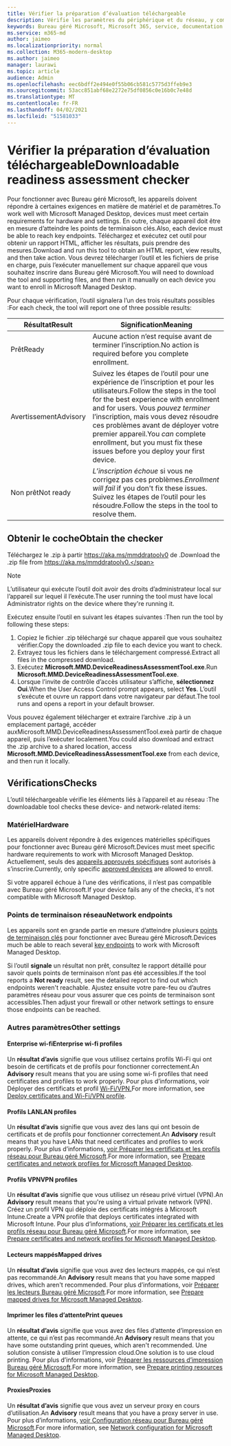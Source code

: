 ```yaml
---
title: Vérifier la préparation d’évaluation téléchargeable
description: Vérifie les paramètres du périphérique et du réseau, y compris les points de terminaison requis
keywords: Bureau géré Microsoft, Microsoft 365, service, documentation
ms.service: m365-md
author: jaimeo
ms.localizationpriority: normal
ms.collection: M365-modern-desktop
ms.author: jaimeo
manager: laurawi
ms.topic: article
audience: Admin
ms.openlocfilehash: eec6bdff2e494e0f55b06cb581c5775d3ffeb9e3
ms.sourcegitcommit: 53acc851abf68e2272e75df0856c0e16b0c7e48d
ms.translationtype: MT
ms.contentlocale: fr-FR
ms.lasthandoff: 04/02/2021
ms.locfileid: "51581033"
---
```

# <a name="downloadable-readiness-assessment-checker"></a><span data-ttu-id="a086b-104">Vérifier la préparation d’évaluation téléchargeable</span><span class="sxs-lookup"><span data-stu-id="a086b-104">Downloadable readiness assessment checker</span></span>

<span data-ttu-id="a086b-105">Pour fonctionner avec Bureau géré Microsoft, les appareils doivent répondre à certaines exigences en matière de matériel et de paramètres.</span><span class="sxs-lookup"><span data-stu-id="a086b-105">To work well with Microsoft Managed Desktop, devices must meet certain requirements for hardware and settings.</span></span> <span data-ttu-id="a086b-106">En outre, chaque appareil doit être en mesure d’atteindre les points de terminaison clés.</span><span class="sxs-lookup"><span data-stu-id="a086b-106">Also, each device must be able to reach key endpoints.</span></span> <span data-ttu-id="a086b-107">Téléchargez et exécutez cet outil pour obtenir un rapport HTML, afficher les résultats, puis prendre des mesures.</span><span class="sxs-lookup"><span data-stu-id="a086b-107">Download and run this tool to obtain an HTML report, view results, and then take action.</span></span> <span data-ttu-id="a086b-108">Vous devrez télécharger l’outil et les fichiers de prise en charge, puis l’exécuter manuellement sur chaque appareil que vous souhaitez inscrire dans Bureau géré Microsoft.</span><span class="sxs-lookup"><span data-stu-id="a086b-108">You will need to download the tool and supporting files, and then run it manually on each device you want to enroll in Microsoft Managed Desktop.</span></span>

<span data-ttu-id="a086b-109">Pour chaque vérification, l’outil signalera l’un des trois résultats possibles :</span><span class="sxs-lookup"><span data-stu-id="a086b-109">For each check, the tool will report one of three possible results:</span></span>


|<span data-ttu-id="a086b-110">Résultat</span><span class="sxs-lookup"><span data-stu-id="a086b-110">Result</span></span>  |<span data-ttu-id="a086b-111">Signification</span><span class="sxs-lookup"><span data-stu-id="a086b-111">Meaning</span></span>  |
|---------|---------|
|<span data-ttu-id="a086b-112">Prêt</span><span class="sxs-lookup"><span data-stu-id="a086b-112">Ready</span></span>     | <span data-ttu-id="a086b-113">Aucune action n’est requise avant de terminer l’inscription.</span><span class="sxs-lookup"><span data-stu-id="a086b-113">No action is required before you complete enrollment.</span></span>        |
|<span data-ttu-id="a086b-114">Avertissement</span><span class="sxs-lookup"><span data-stu-id="a086b-114">Advisory</span></span>    | <span data-ttu-id="a086b-115">Suivez les étapes de l’outil pour une expérience de l’inscription et pour les utilisateurs.</span><span class="sxs-lookup"><span data-stu-id="a086b-115">Follow the steps in the tool for the best experience with enrollment and for users.</span></span> <span data-ttu-id="a086b-116">Vous *pouvez terminer* l’inscription, mais vous devez résoudre ces problèmes avant de déployer votre premier appareil.</span><span class="sxs-lookup"><span data-stu-id="a086b-116">You *can* complete enrollment, but you must fix these issues before you deploy your first device.</span></span>        |
|<span data-ttu-id="a086b-117">Non prêt</span><span class="sxs-lookup"><span data-stu-id="a086b-117">Not ready</span></span> | <span data-ttu-id="a086b-118">*L’inscription échoue* si vous ne corrigez pas ces problèmes.</span><span class="sxs-lookup"><span data-stu-id="a086b-118">*Enrollment will fail* if you don't fix these issues.</span></span> <span data-ttu-id="a086b-119">Suivez les étapes de l’outil pour les résoudre.</span><span class="sxs-lookup"><span data-stu-id="a086b-119">Follow the steps in the tool to resolve them.</span></span>        |

## <a name="obtain-the-checker"></a><span data-ttu-id="a086b-120">Obtenir le coche</span><span class="sxs-lookup"><span data-stu-id="a086b-120">Obtain the checker</span></span>

<span data-ttu-id="a086b-121">Téléchargez le .zip à partir https://aka.ms/mmddratoolv0 de .</span><span class="sxs-lookup"><span data-stu-id="a086b-121">Download the .zip file from https://aka.ms/mmddratoolv0.</span></span>

> [!NOTE]
> <span data-ttu-id="a086b-122">L’utilisateur qui exécute l’outil doit avoir des droits d’administrateur local sur l’appareil sur lequel il l’exécute.</span><span class="sxs-lookup"><span data-stu-id="a086b-122">The user running the tool must have local Administrator rights on the device where they're running it.</span></span>

 <span data-ttu-id="a086b-123">Exécutez ensuite l’outil en suivant les étapes suivantes :</span><span class="sxs-lookup"><span data-stu-id="a086b-123">Then run the tool by following these steps:</span></span>

1. <span data-ttu-id="a086b-124">Copiez le fichier .zip téléchargé sur chaque appareil que vous souhaitez vérifier.</span><span class="sxs-lookup"><span data-stu-id="a086b-124">Copy the downloaded .zip file to each device you want to check.</span></span>
2. <span data-ttu-id="a086b-125">Extrayez tous les fichiers dans le téléchargement compressé.</span><span class="sxs-lookup"><span data-stu-id="a086b-125">Extract all files in the compressed download.</span></span>
3. <span data-ttu-id="a086b-126">Exécutez **Microsoft.MMD.DeviceReadinessAssessmentTool.exe**.</span><span class="sxs-lookup"><span data-stu-id="a086b-126">Run **Microsoft.MMD.DeviceReadinessAssessmentTool.exe**.</span></span>
4. <span data-ttu-id="a086b-127">Lorsque l’invite de contrôle d’accès utilisateur s’affiche, **sélectionnez Oui**.</span><span class="sxs-lookup"><span data-stu-id="a086b-127">When the User Access Control prompt appears, select **Yes**.</span></span> <span data-ttu-id="a086b-128">L’outil s’exécute et ouvre un rapport dans votre navigateur par défaut.</span><span class="sxs-lookup"><span data-stu-id="a086b-128">The tool runs and opens a report in your default browser.</span></span>

<span data-ttu-id="a086b-129">Vous pouvez également télécharger et extraire l’archive .zip  à un emplacement partagé, accéder auxMicrosoft.MMD.DeviceReadinessAssessmentTool.exeà partir de chaque appareil, puis l’exécuter localement.</span><span class="sxs-lookup"><span data-stu-id="a086b-129">You could also download and extract the .zip archive to a shared location, access **Microsoft.MMD.DeviceReadinessAssessmentTool.exe** from each device, and then run it locally.</span></span>


## <a name="checks"></a><span data-ttu-id="a086b-130">Vérifications</span><span class="sxs-lookup"><span data-stu-id="a086b-130">Checks</span></span>

<span data-ttu-id="a086b-131">L’outil téléchargeable vérifie les éléments liés à l’appareil et au réseau :</span><span class="sxs-lookup"><span data-stu-id="a086b-131">The downloadable tool checks these device- and network-related items:</span></span>

### <a name="hardware"></a><span data-ttu-id="a086b-132">Matériel</span><span class="sxs-lookup"><span data-stu-id="a086b-132">Hardware</span></span>

<span data-ttu-id="a086b-133">Les appareils doivent répondre à des exigences matérielles spécifiques pour fonctionner avec Bureau géré Microsoft.</span><span class="sxs-lookup"><span data-stu-id="a086b-133">Devices must meet specific hardware requirements to work with Microsoft Managed Desktop.</span></span> <span data-ttu-id="a086b-134">Actuellement, seuls des [appareils approuvés spécifiques](../service-description/device-list.md) sont autorisés à s’inscrire.</span><span class="sxs-lookup"><span data-stu-id="a086b-134">Currently, only specific [approved devices](../service-description/device-list.md) are allowed to enroll.</span></span> 

<span data-ttu-id="a086b-135">Si votre appareil échoue à l’une des vérifications, il n’est pas compatible avec Bureau géré Microsoft.</span><span class="sxs-lookup"><span data-stu-id="a086b-135">If your device fails any of the checks, it's not compatible with Microsoft Managed Desktop.</span></span>

### <a name="network-endpoints"></a><span data-ttu-id="a086b-136">Points de terminaison réseau</span><span class="sxs-lookup"><span data-stu-id="a086b-136">Network endpoints</span></span>

<span data-ttu-id="a086b-137">Les appareils sont en grande partie en mesure d’atteindre plusieurs [points de terminaison clés](network.md) pour fonctionner avec Bureau géré Microsoft.</span><span class="sxs-lookup"><span data-stu-id="a086b-137">Devices much be able to reach several [key endpoints](network.md) to work with Microsoft Managed Desktop.</span></span>

<span data-ttu-id="a086b-138">Si l’outil **signale** un résultat non prêt, consultez le rapport détaillé pour savoir quels points de terminaison n’ont pas été accessibles.</span><span class="sxs-lookup"><span data-stu-id="a086b-138">If the tool reports a **Not ready** result, see the detailed report to find out which endpoints weren't reachable.</span></span> <span data-ttu-id="a086b-139">Ajustez ensuite votre pare-feu ou d’autres paramètres réseau pour vous assurer que ces points de terminaison sont accessibles.</span><span class="sxs-lookup"><span data-stu-id="a086b-139">Then adjust your firewall or other network settings to ensure those endpoints can be reached.</span></span>

### <a name="other-settings"></a><span data-ttu-id="a086b-140">Autres paramètres</span><span class="sxs-lookup"><span data-stu-id="a086b-140">Other settings</span></span>

#### <a name="enterprise-wi-fi-profiles"></a><span data-ttu-id="a086b-141">Enterprise wi-fi</span><span class="sxs-lookup"><span data-stu-id="a086b-141">Enterprise wi-fi profiles</span></span>

<span data-ttu-id="a086b-142">Un **résultat d’avis** signifie que vous utilisez certains profils Wi-Fi qui ont besoin de certificats et de profils pour fonctionner correctement.</span><span class="sxs-lookup"><span data-stu-id="a086b-142">An **Advisory** result means that you are using some wi-fi profiles that need certificates and profiles to work properly.</span></span> <span data-ttu-id="a086b-143">Pour plus d’informations, voir Déployer des certificats et profil [Wi-Fi/VPN.](certs-wifi-lan.md#deploy-certificates-and-wi-fivpn-profile)</span><span class="sxs-lookup"><span data-stu-id="a086b-143">For more information, see [Deploy certificates and Wi-Fi/VPN profile](certs-wifi-lan.md#deploy-certificates-and-wi-fivpn-profile).</span></span>

#### <a name="lan-profiles"></a><span data-ttu-id="a086b-144">Profils LAN</span><span class="sxs-lookup"><span data-stu-id="a086b-144">LAN profiles</span></span>

<span data-ttu-id="a086b-145">Un **résultat d’avis** signifie que vous avez des lans qui ont besoin de certificats et de profils pour fonctionner correctement.</span><span class="sxs-lookup"><span data-stu-id="a086b-145">An **Advisory** result means that you have LANs that need certificates and profiles to work properly.</span></span> <span data-ttu-id="a086b-146">Pour plus d’informations, [voir Préparer les certificats et les profils réseau pour Bureau géré Microsoft](certs-wifi-lan.md).</span><span class="sxs-lookup"><span data-stu-id="a086b-146">For more information, see [Prepare certificates and network profiles for Microsoft Managed Desktop](certs-wifi-lan.md).</span></span>

#### <a name="vpn-profiles"></a><span data-ttu-id="a086b-147">Profils VPN</span><span class="sxs-lookup"><span data-stu-id="a086b-147">VPN profiles</span></span>

<span data-ttu-id="a086b-148">Un **résultat d’avis** signifie que vous utilisez un réseau privé virtuel (VPN).</span><span class="sxs-lookup"><span data-stu-id="a086b-148">An **Advisory** result means that you're using a virtual private network (VPN).</span></span> <span data-ttu-id="a086b-149">Créez un profil VPN qui déploie des certificats intégrés à Microsoft Intune.</span><span class="sxs-lookup"><span data-stu-id="a086b-149">Create a VPN profile that deploys certificates integrated with Microsoft Intune.</span></span> <span data-ttu-id="a086b-150">Pour plus d’informations, [voir Préparer les certificats et les profils réseau pour Bureau géré Microsoft](certs-wifi-lan.md).</span><span class="sxs-lookup"><span data-stu-id="a086b-150">For more information, see [Prepare certificates and network profiles for Microsoft Managed Desktop](certs-wifi-lan.md).</span></span>

#### <a name="mapped-drives"></a><span data-ttu-id="a086b-151">Lecteurs mappés</span><span class="sxs-lookup"><span data-stu-id="a086b-151">Mapped drives</span></span>

<span data-ttu-id="a086b-152">Un **résultat d’avis** signifie que vous avez des lecteurs mappés, ce qui n’est pas recommandé.</span><span class="sxs-lookup"><span data-stu-id="a086b-152">An **Advisory** result means that you have some mapped drives, which aren't recommended.</span></span> <span data-ttu-id="a086b-153">Pour plus d’informations, voir [Préparer les lecteurs Bureau géré Microsoft](mapped-drives.md).</span><span class="sxs-lookup"><span data-stu-id="a086b-153">For more information, see [Prepare mapped drives for Microsoft Managed Desktop](mapped-drives.md).</span></span>

#### <a name="print-queues"></a><span data-ttu-id="a086b-154">Imprimer les files d’attente</span><span class="sxs-lookup"><span data-stu-id="a086b-154">Print queues</span></span>

<span data-ttu-id="a086b-155">Un **résultat d’avis** signifie que vous avez des files d’attente d’impression en attente, ce qui n’est pas recommandé.</span><span class="sxs-lookup"><span data-stu-id="a086b-155">An **Advisory** result means that you have some outstanding print queues, which aren't recommended.</span></span> <span data-ttu-id="a086b-156">Une solution consiste à utiliser l’impression cloud.</span><span class="sxs-lookup"><span data-stu-id="a086b-156">One solution is to use cloud printing.</span></span> <span data-ttu-id="a086b-157">Pour plus d’informations, voir [Préparer les ressources d’impression Bureau géré Microsoft](printing.md).</span><span class="sxs-lookup"><span data-stu-id="a086b-157">For more information, see [Prepare printing resources for Microsoft Managed Desktop](printing.md).</span></span>

#### <a name="proxies"></a><span data-ttu-id="a086b-158">Proxies</span><span class="sxs-lookup"><span data-stu-id="a086b-158">Proxies</span></span>

<span data-ttu-id="a086b-159">Un **résultat d’avis** signifie que vous avez un serveur proxy en cours d’utilisation.</span><span class="sxs-lookup"><span data-stu-id="a086b-159">An **Advisory** result means that you have a proxy server in use.</span></span> <span data-ttu-id="a086b-160">Pour plus d’informations, [voir Configuration réseau pour Bureau géré Microsoft](network.md).</span><span class="sxs-lookup"><span data-stu-id="a086b-160">For more information, see [Network configuration for Microsoft Managed Desktop](network.md).</span></span>

